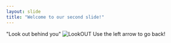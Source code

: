 ```yaml
---
layout: slide
title: "Welcome to our second slide!"
---
```

"Look out behind you" ![LookOUT](https://cheezburger.com/8444646400/funny-walking-dead-tyreese-wont-look-behind-him)
Use the left arrow to go back!
